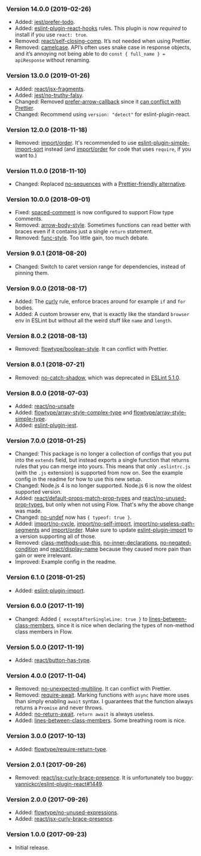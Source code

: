 ### Version 14.0.0 (2019-02-26)

- Added: [jest/prefer-todo].
- Added: [eslint-plugin-react-hooks] rules. This plugin is now _required_ to
  install if you use `react: true`.
- Removed: [react/self-closing-comp]. It’s not needed when using Prettier.
- Removed: [camelcase]. API’s often uses snake case in response objects, and
  it’s annoying not being able to do `const { full_name } = apiResponse`
  without renaming.

### Version 13.0.0 (2019-01-26)

- Added: [react/jsx-fragments].
- Added: [jest/no-truthy-falsy].
- Changed: Removed [prefer-arrow-callback] since it [can conflict with
  Prettier][arrow-conflict].
- Changed: Recommend using `version: "detect"` for eslint-plugin-react.

### Version 12.0.0 (2018-11-18)

- Removed: [import/order]. It's recommended to use
  [eslint-plugin-simple-import-sort] instead (and [import/order] for code that
  uses `require`, if you want to.)

### Version 11.0.0 (2018-11-10)

- Changed: Replaced [no-sequences] with a [Prettier-friendly
  alternative][no-sequences-alternative].

### Version 10.0.0 (2018-09-01)

- Fixed: [spaced-comment] is now configured to support Flow type comments.
- Removed: [arrow-body-style]. Sometimes functions can read better with braces
  even if it contains just a single `return` statement.
- Removed: [func-style]. Too little gain, too much debate.

### Version 9.0.1 (2018-08-20)

- Changed: Switch to caret version range for dependencies, instead of pinning
  them.

### Version 9.0.0 (2018-08-17)

- Added: The [curly] rule, enforce braces around for example `if` and `for`
  bodies.
- Added: A custom browser env, that is exactly like the standard `browser` env
  in ESLint but without all the weird stuff like `name` and `length`.

### Version 8.0.2 (2018-08-13)

- Removed: [flowtype/boolean-style]. It can conflict with Prettier.

### Version 8.0.1 (2018-07-21)

- Removed: [no-catch-shadow], which was deprecated in [ESLint 5.1.0].

### Version 8.0.0 (2018-07-03)

- Added: [react/no-unsafe]
- Added: [flowtype/array-style-complex-type] and [flowtype/array-style-simple-type].
- Added: [eslint-plugin-jest].

### Version 7.0.0 (2018-01-25)

- Changed: This package is no longer a collection of configs that you put into
  the `extends` field, but instead exports a single function that returns rules
  that you can merge into yours. This means that only `.eslintrc.js` (with the
  `.js` extension) is supported from now on. See the example config in the
  readme for how to use this new setup.
- Changed: Node.js 4 is no longer supported. Node.js 6 is now the oldest
  supported version.
- Added: [react/default-props-match-prop-types] and
  [react/no-unused-prop-types], but only when not using Flow. That's why the
  above change was made.
- Changed: [no-undef] now has `{ typeof: true }`.
- Added: [import/no-cycle], [import/no-self-import],
  [import/no-useless-path-segments] and [import/order]. Make sure to update
  [eslint-plugin-import] to a version supporting all of those.
- Removed: [class-methods-use-this], [no-inner-declarations],
  [no-negated-condition] and [react/display-name] because they caused more pain
  than gain or were irrelevant.
- Improved: Example config in the readme.

### Version 6.1.0 (2018-01-25)

- Added: [eslint-plugin-import].

### Version 6.0.0 (2017-11-19)

- Changed: Added `{ exceptAfterSingleLine: true }` to
  [lines-between-class-members], since it is nice when declaring the types of
  non-method class members in Flow.

### Version 5.0.0 (2017-11-19)

- Added: [react/button-has-type].

### Version 4.0.0 (2017-11-04)

- Removed: [no-unexpected-multiline]. It can conflict with Prettier.
- Removed: [require-await]. Marking functions with `async` have more uses than
  simply enabling `await` syntax. I guarantees that the function always returns
  a `Promise` and never throws.
- Added: [no-return-await]. `return await` is always useless.
- Added: [lines-between-class-members]. Some breathing room is nice.

### Version 3.0.0 (2017-10-13)

- Added: [flowtype/require-return-type].

### Version 2.0.1 (2017-09-26)

- Removed: [react/jsx-curly-brace-presence]. It is unfortunately too buggy:
  [yannickcr/eslint-plugin-react#1449].

### Version 2.0.0 (2017-09-26)

- Added: [flowtype/no-unused-expressions].
- Added: [react/jsx-curly-brace-presence].

### Version 1.0.0 (2017-09-23)

- Initial release.

[arrow-body-style]: https://eslint.org/docs/rules/arrow-body-style
[arrow-conflict]: https://github.com/prettier/eslint-config-prettier/blob/2c842675e55b91aecaef6f997d234ebf2d220ffb/README.md#arrow-body-style-and-prefer-arrow-callback
[camelcase]: https://eslint.org/docs/rules/camelcase
[class-methods-use-this]: https://eslint.org/docs/rules/class-methods-use-this
[curly]: https://eslint.org/docs/rules/curly
[eslint 5.1.0]: https://eslint.org/blog/2018/07/eslint-v5.1.0-released
[eslint-plugin-import]: https://github.com/benmosher/eslint-plugin-import
[eslint-plugin-jest]: https://github.com/jest-community/eslint-plugin-jest
[eslint-plugin-react-hooks]: https://www.npmjs.com/package/eslint-plugin-react-hooks
[eslint-plugin-simple-import-sort]: https://github.com/lydell/eslint-plugin-simple-import-sort/
[flowtype/array-style-complex-type]: https://github.com/gajus/eslint-plugin-flowtype#array-style-complex-type
[flowtype/array-style-simple-type]: https://github.com/gajus/eslint-plugin-flowtype#array-style-simple-type
[flowtype/boolean-style]: https://github.com/gajus/eslint-plugin-flowtype#eslint-plugin-flowtype-rules-boolean-style
[flowtype/no-unused-expressions]: https://github.com/gajus/eslint-plugin-flowtype#eslint-plugin-flowtype-rules-no-unused-expressions
[flowtype/require-return-type]: https://github.com/gajus/eslint-plugin-flowtype#eslint-plugin-flowtype-rules-require-return-type
[func-style]: https://eslint.org/docs/rules/func-style
[import/no-cycle]: https://github.com/benmosher/eslint-plugin-import/blob/master/docs/rules/no-cycle.md
[import/no-self-import]: https://github.com/benmosher/eslint-plugin-import/blob/master/docs/rules/no-self-import.md
[import/no-useless-path-segments]: https://github.com/benmosher/eslint-plugin-import/blob/master/docs/rules/no-useless-path-segments.md
[import/order]: https://github.com/benmosher/eslint-plugin-import/blob/master/docs/rules/order.md
[jest/no-truthy-falsy]: https://github.com/jest-community/eslint-plugin-jest/blob/master/docs/rules/no-truthy-falsy.md
[jest/prefer-todo]: https://github.com/jest-community/eslint-plugin-jest/blob/master/docs/rules/prefer-todo.md
[lines-between-class-members]: https://eslint.org/docs/rules/lines-between-class-members
[no-catch-shadow]: https://eslint.org/docs/rules/no-catch-shadow
[no-inner-declarations]: https://eslint.org/docs/rules/no-inner-declarations
[no-negated-condition]: https://eslint.org/docs/rules/no-negated-condition
[no-return-await]: https://eslint.org/docs/rules/no-return-await
[no-sequences-alternative]: https://github.com/prettier/eslint-config-prettier#no-sequences
[no-sequences]: https://eslint.org/docs/rules/no-sequences
[no-undef]: https://eslint.org/docs/rules/no-undef
[no-unexpected-multiline]: https://eslint.org/docs/rules/no-unexpected-multiline
[prefer-arrow-callback]: https://eslint.org/docs/rules/prefer-arrow-callback
[react/button-has-type]: https://github.com/yannickcr/eslint-plugin-react/blob/master/docs/rules/button-has-type.md
[react/default-props-match-prop-types]: https://github.com/yannickcr/eslint-plugin-react/blob/master/docs/rules/default-props-match-prop-types.md
[react/display-name]: https://github.com/yannickcr/eslint-plugin-react/blob/master/docs/rules/display-name.md
[react/jsx-curly-brace-presence]: https://github.com/yannickcr/eslint-plugin-react/blob/master/docs/rules/jsx-curly-brace-presence.md
[react/jsx-fragments]: https://github.com/yannickcr/eslint-plugin-react/blob/master/docs/rules/jsx-fragments.md
[react/no-unsafe]: https://github.com/yannickcr/eslint-plugin-react/blob/master/docs/rules/no-unsafe.md
[react/no-unused-prop-types]: https://github.com/yannickcr/eslint-plugin-react/blob/master/docs/rules/no-unused-prop-types.md
[react/self-closing-comp]: https://github.com/yannickcr/eslint-plugin-react/blob/master/docs/rules/self-closing-comp.md
[require-await]: https://eslint.org/docs/rules/require-await
[spaced-comment]: https://eslint.org/docs/rules/spaced-comment
[yannickcr/eslint-plugin-react#1449]: https://github.com/yannickcr/eslint-plugin-react/issues/1449
